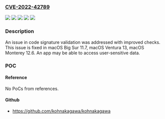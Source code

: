 ### [CVE-2022-42789](https://cve.mitre.org/cgi-bin/cvename.cgi?name=CVE-2022-42789)
![](https://img.shields.io/static/v1?label=Product&message=macOS&color=blue)
![](https://img.shields.io/static/v1?label=Version&message=%3C%2011.7%20&color=brighgreen)
![](https://img.shields.io/static/v1?label=Version&message=%3C%2012.6%20&color=brighgreen)
![](https://img.shields.io/static/v1?label=Version&message=%3C%2013%20&color=brighgreen)
![](https://img.shields.io/static/v1?label=Vulnerability&message=An%20app%20may%20be%20able%20to%20access%20user-sensitive%20data&color=brighgreen)

### Description

An issue in code signature validation was addressed with improved checks. This issue is fixed in macOS Big Sur 11.7, macOS Ventura 13, macOS Monterey 12.6. An app may be able to access user-sensitive data.

### POC

#### Reference
No PoCs from references.

#### Github
- https://github.com/kohnakagawa/kohnakagawa

